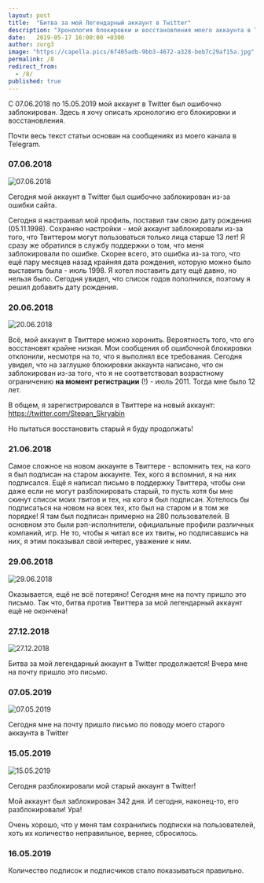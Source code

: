```yaml
---
layout: post
title:  "Битва за мой Легендарный аккаунт в Twitter"
description: "Хронология блокировки и восстановления моего аккаунта в Twitter"
date:   2019-05-17 16:00:00 +0300
author: zurg3
image: "https://capella.pics/6f405adb-9bb3-4672-a328-beb7c29af15a.jpg"
permalink: /8
redirect_from:
  - /8/
published: true
---
```

С 07.06.2018 по 15.05.2019 мой аккаунт в Twitter был ошибочно заблокирован. Здесь я хочу описать хронологию его блокировки и восстановления.

Почти весь текст статьи основан на сообщениях из моего канала в Telegram.

### 07.06.2018
![07.06.2018](https://capella.pics/6f405adb-9bb3-4672-a328-beb7c29af15a.jpg)

Сегодня мой аккаунт в Twitter был ошибочно заблокирован из-за ошибки сайта.

Сегодня я настраивал мой профиль, поставил там свою дату рождения (05.11.1998). Сохраняю настройки - мой аккаунт заблокировали из-за того, что Твиттером могут пользоваться только лица старше 13 лет! Я сразу же обратился в службу поддержки о том, что меня заблокировали по ошибке. Скорее всего, это ошибка из-за того, что ещё пару месяцев назад крайняя дата рождения, которую можно было выставить была - июль 1998. Я хотел поставить дату ещё давно, но нельзя было. Сегодня увидел, что список годов пополнился, поэтому я решил добавить дату рождения.

### 20.06.2018
![20.06.2018](https://capella.pics/73479b9e-879d-439c-ad6a-6018ee900b2d.jpg)

Всё, мой аккаунт в Твиттере можно хоронить. Вероятность того, что его восстановят крайне низкая. Мои сообщения об ошибочной блокировки отклонили, несмотря на то, что я выполнял все требования. Сегодня увидел, что на заглушке блокировки аккаунта написано, что он заблокирован из-за того, что я не соответствовал возрастному ограничению **на момент регистрации** (!) - июль 2011. Тогда мне было 12 лет.

В общем, я зарегистрировался в Твиттере на новый аккаунт: https://twitter.com/Stepan_Skryabin

Но пытаться восстановить старый я буду продолжать!

### 21.06.2018
Самое сложное на новом аккаунте в Твиттере - вспомнить тех, на кого я был подписан на старом аккаунте. Тех, кого я вспомнил, я на них подписался. Ещё я написал письмо в поддержку Твиттера, чтобы они даже если не могут разблокировать старый, то пусть хотя бы мне скинут список моих твитов и тех, на кого я был подписан. Хотелось бы подписаться на новом на всех тех, кто был на старом и в том же порядке! Я там был подписан примерно на 280 пользователей. В основном это были рэп-исполнители, официальные профили различных компаний, игр. Не то, чтобы я читал все их твиты, но подписавшись на них, я этим показывал свой интерес, уважение к ним.

### 29.06.2018
![29.06.2018](https://capella.pics/568565fa-b107-46e3-9122-bc434b35ce9b.jpg)

Оказывается, ещё не всё потеряно! Сегодня мне на почту пришло это письмо. Так что, битва против Твиттера за мой легендарный аккаунт ещё не окончена!

### 27.12.2018
![27.12.2018](https://capella.pics/864cbc8a-8864-4f0f-a163-2c58c60cd20c.jpg)

Битва за мой легендарный аккаунт в Twitter продолжается! Вчера мне на почту пришло это письмо.

### 07.05.2019
![07.05.2019](https://capella.pics/d3973309-abff-4fe2-ad5c-887b5d7e47e3.jpg)

Сегодня мне на почту пришло письмо по поводу моего старого аккаунта в Twitter

### 15.05.2019
![15.05.2019](https://capella.pics/c76e6dc6-a731-40e3-ad82-6aa551f2bb28.jpg)

Сегодня разблокировали мой старый аккаунт в Twitter!

Мой аккаунт был заблокирован 342 дня. И сегодня, наконец-то, его разблокировали! Ура!

Очень хорошо, что у меня там сохранились подписки на пользователей, хоть их количество неправильное, вернее, сбросилось.

### 16.05.2019
Количество подписок и подписчиков стало показываться правильно.
